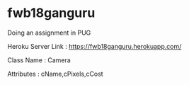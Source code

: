 # fwb18ganguru
Doing an assignment in PUG

Heroku Server Link : https://fwb18ganguru.herokuapp.com/

Class Name : Camera

Attributes : cName,cPixels,cCost